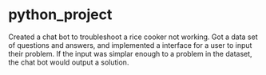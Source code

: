 # python_project

Created a chat bot to troubleshoot a rice cooker not working. Got a data set of questions and answers, and implemented a interface for a user to input their problem. If the input was simplar enough to a problem in the dataset, the chat bot would output a solution.
